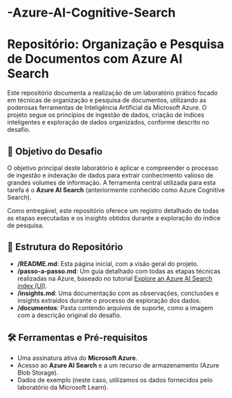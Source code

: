 # -Azure-AI-Cognitive-Search

# Repositório: Organização e Pesquisa de Documentos com Azure AI Search

Este repositório documenta a realização de um laboratório prático focado em técnicas de organização e pesquisa de documentos, utilizando as poderosas ferramentas de Inteligência Artificial da Microsoft Azure. O projeto segue os princípios de ingestão de dados, criação de índices inteligentes e exploração de dados organizados, conforme descrito no desafio.

## 🎯 Objetivo do Desafio

O objetivo principal deste laboratório é aplicar e compreender o processo de ingestão e indexação de dados para extrair conhecimento valioso de grandes volumes de informação. A ferramenta central utilizada para esta tarefa é o **Azure AI Search** (anteriormente conhecido como Azure Cognitive Search).

Como entregável, este repositório oferece um registro detalhado de todas as etapas executadas e os insights obtidos durante a exploração do índice de pesquisa.

## 📂 Estrutura do Repositório

* **/README.md**: Esta página inicial, com a visão geral do projeto.
* **/passo-a-passo.md**: Um guia detalhado com todas as etapas técnicas realizadas na Azure, baseado no tutorial [Explore an Azure AI Search index (UI)](https://microsoftlearning.github.io/mslearn-ai-fundamentals/Instructions/Labs/11-ai-search.html).
* **/insights.md**: Uma documentação com as observações, conclusões e insights extraídos durante o processo de exploração dos dados.
* **/documentos**: Pasta contendo arquivos de suporte, como a imagem com a descrição original do desafio.

## 🛠️ Ferramentas e Pré-requisitos

* Uma assinatura ativa do **Microsoft Azure**.
* Acesso ao **Azure AI Search** e a um recurso de armazenamento (Azure Blob Storage).
* Dados de exemplo (neste caso, utilizamos os dados fornecidos pelo laboratório da Microsoft Learn).
